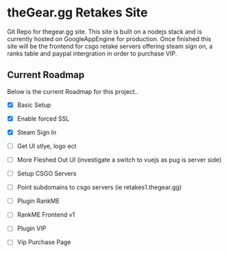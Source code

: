 # theGear.gg Retakes Site

Git Repo for thegear.gg site. This site is built on a nodejs stack and is currently hosted on GoogleAppEngine for production. Once finished this site will be the frontend for csgo retake servers offering steam sign on, a ranks table and paypal intergration in order to purchase VIP.

## Current Roadmap

Below is the current Roadmap for this project..

- [x] Basic Setup
- [x] Enable forced SSL
- [x] Steam Sign In
- [ ] Get UI stlye, logo ect
- [ ] More Fleshed Out UI (investigate a switch to vuejs as pug is server side)
- [ ] Setup CSGO Servers 
- [ ] Point subdomains to csgo servers (ie retakes1.thegear.gg)
- [ ] Plugin RankME
- [ ] RankME Frontend v1
- [ ] Plugin VIP
- [ ] Vip Purchase Page


